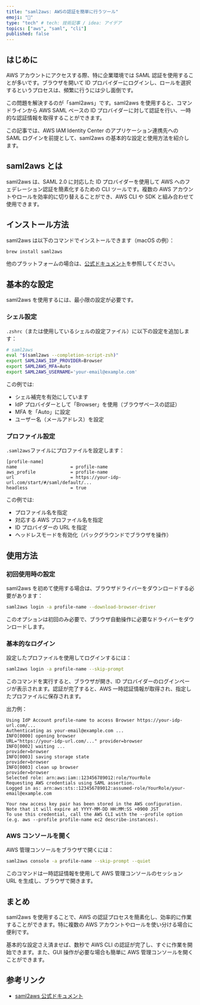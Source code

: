 ```yaml
---
title: "saml2aws: AWSの認証を簡単に行うツール"
emoji: "🔐"
type: "tech" # tech: 技術記事 / idea: アイデア
topics: ["aws", "saml", "cli"]
published: false
---
```


## はじめに

AWS アカウントにアクセスする際、特に企業環境では SAML 認証を使用することが多いです。ブラウザを開いて ID プロバイダーにログインし、ロールを選択するというプロセスは、頻繁に行うには少し面倒です。

この問題を解決するのが「saml2aws」です。saml2aws を使用すると、コマンドラインから AWS SAML ベースの ID プロバイダーに対して認証を行い、一時的な認証情報を取得することができます。

この記事では、AWS IAM Identity Center のアプリケーション連携先への SAML ログインを前提として、saml2aws の基本的な設定と使用方法を紹介します。

## saml2aws とは

saml2aws は、SAML 2.0 に対応した ID プロバイダーを使用して AWS へのフェデレーション認証を簡素化するための CLI ツールです。複数の AWS アカウントやロールを効率的に切り替えることができ、AWS CLI や SDK と組み合わせて使用できます。

## インストール方法

saml2aws は以下のコマンドでインストールできます（macOS の例）：

```bash
brew install saml2aws
```

他のプラットフォームの場合は、[公式ドキュメント](https://github.com/Versent/saml2aws)を参照してください。

## 基本的な設定

saml2aws を使用するには、最小限の設定が必要です。

### シェル設定

`.zshrc`（または使用しているシェルの設定ファイル）に以下の設定を追加します：

```bash
# saml2aws
eval "$(saml2aws --completion-script-zsh)"
export SAML2AWS_IDP_PROVIDER=Browser
export SAML2AWS_MFA=Auto
export SAML2AWS_USERNAME='your-email@example.com'
```

この例では:

- シェル補完を有効にしています
- IdP プロバイダーとして「Browser」を使用（ブラウザベースの認証）
- MFA を「Auto」に設定
- ユーザー名（メールアドレス）を設定

### プロファイル設定

`.saml2aws`ファイルにプロファイルを設定します：

```
[profile-name]
name                    = profile-name
aws_profile             = profile-name
url                     = https://your-idp-url.com/start/#/saml/default/...
headless                = true
```

この例では:

- プロファイル名を指定
- 対応する AWS プロファイル名を指定
- ID プロバイダーの URL を指定
- ヘッドレスモードを有効化（バックグラウンドでブラウザを操作）

## 使用方法

### 初回使用時の設定

saml2aws を初めて使用する場合は、ブラウザドライバーをダウンロードする必要があります：

```bash
saml2aws login -a profile-name --download-browser-driver
```

このオプションは初回のみ必要で、ブラウザ自動操作に必要なドライバーをダウンロードします。

### 基本的なログイン

設定したプロファイルを使用してログインするには：

```bash
saml2aws login -a profile-name --skip-prompt
```

このコマンドを実行すると、ブラウザが開き、ID プロバイダーのログインページが表示されます。認証が完了すると、AWS 一時認証情報が取得され、指定したプロファイルに保存されます。

出力例：

```
Using IdP Account profile-name to access Browser https://your-idp-url.com/...
Authenticating as your-email@example.com ...
INFO[0000] opening browser                               URL="https://your-idp-url.com/..." provider=browser
INFO[0002] waiting ...                                   provider=browser
INFO[0003] saving storage state                          provider=browser
INFO[0003] clean up browser                              provider=browser
Selected role: arn:aws:iam::123456789012:role/YourRole
Requesting AWS credentials using SAML assertion.
Logged in as: arn:aws:sts::123456789012:assumed-role/YourRole/your-email@example.com

Your new access key pair has been stored in the AWS configuration.
Note that it will expire at YYYY-MM-DD HH:MM:SS +0900 JST
To use this credential, call the AWS CLI with the --profile option (e.g. aws --profile profile-name ec2 describe-instances).
```

### AWS コンソールを開く

AWS 管理コンソールをブラウザで開くには：

```bash
saml2aws console -a profile-name --skip-prompt --quiet
```

このコマンドは一時認証情報を使用して AWS 管理コンソールのセッション URL を生成し、ブラウザで開きます。

## まとめ

saml2aws を使用することで、AWS の認証プロセスを簡素化し、効率的に作業することができます。特に複数の AWS アカウントやロールを使い分ける場合に便利です。

基本的な設定さえ済ませば、数秒で AWS CLI の認証が完了し、すぐに作業を開始できます。また、GUI 操作が必要な場合も簡単に AWS 管理コンソールを開くことができます。

## 参考リンク

- [saml2aws 公式ドキュメント](https://github.com/Versent/saml2aws)
